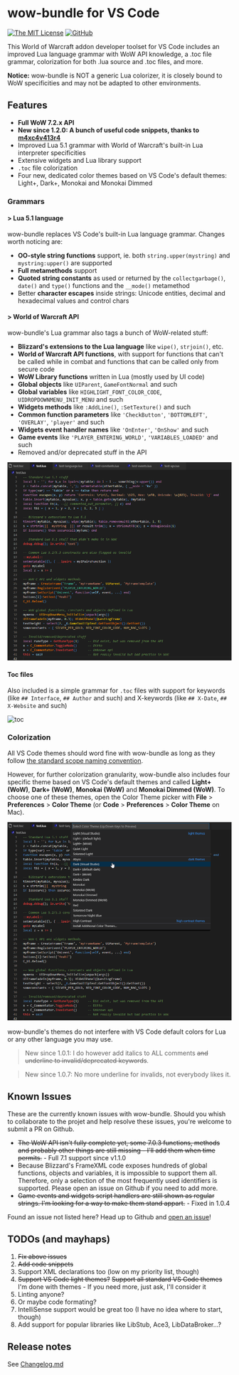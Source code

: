 # wow-bundle for VS Code

[![The MIT License](https://img.shields.io/badge/license-MIT-orange.svg?style=flat-square)](http://opensource.org/licenses/MIT)
[![GitHub](https://img.shields.io/github/release/Septh/vscode-wow-bundle.svg?style=flat-square)](https://github.com/Septh/vscode-wow-bundle/releases)

This World of Warcraft addon developer toolset for VS Code includes an improved Lua language grammar with WoW API knowledge, a .toc file grammar, colorization for both .lua source and .toc files, and more.

**Notice:** wow-bundle is NOT a generic Lua colorizer, it is closely bound to WoW specificities and may not be adapted to other environments.


## Features

* **Full WoW 7.2.x API**
* **New since 1.2.0: A bunch of useful code snippets, thanks to [m4xc4v413r4](https://github.com/m4xc4v413r4)**
* Improved Lua 5.1 grammar with World of Warcraft's built-in Lua interpreter specificities
* Extensive widgets and Lua library support
* `.toc` file colorization
* Four new, dedicated color themes based on VS Code's default themes: Light+, Dark+, Monokai and Monokai Dimmed


### Grammars

#### > Lua 5.1 language

wow-bundle replaces VS Code's built-in Lua language grammar. Changes worth noticing are:

* **OO-style string functions** support, ie. both `string.upper(mystring)` and `mystring:upper()` are supported
* **Full metamethods** support
* **Quoted string constants** as used or returned by the `collectgarbage()`, `date()` and `type()` functions and the `__mode()` metamethod
* Better **character escapes** inside strings: Unicode entities, decimal and hexadecimal values and control chars


#### > World of Warcraft API

wow-bundle's Lua grammar also tags a bunch of WoW-related stuff:

* **Blizzard's extensions to the Lua language** like `wipe()`, `strjoin()`, etc.
* **World of Warcraft API functions**, with support for functions that can't be called while in combat and functions that can be called only from secure code
* **WoW Library functions** written in Lua (mostly used by UI code)
* **Global objects** like `UIParent`, `GameFontNormal` and such
* **Global variables** like `HIGHLIGHT_FONT_COLOR_CODE`, `UIDROPDOWNMENU_INIT_MENU` and such
* **Widgets methods** like `:AddLine()`, `:SetTexture()` and such
* **Common function parameters** like `'CheckButton'`, `'BOTTOMLEFT'`, `'OVERLAY'`, `'player'` and such
* **Widgets event handler names** like `'OnEnter'`, `'OnShow'` and such
* **Game events** like `'PLAYER_ENTERING_WORLD'`, `'VARIABLES_LOADED'` and such
* Removed and/or deprecated stuff in the API

![lua](images/lua.png)


#### Toc files

Also included is a simple grammar for `.toc` files with support for keywords (like `## Interface`, `## Author` and such) and X-keywords (like `## X-Date`, `## X-Website` and such)

![toc](images/toc.png)


### Colorization

All VS Code themes should word fine with wow-bundle as long as they follow [the standard scope naming convention](https://manual.macromates.com/en/language_grammars).

However, for further colorization granularity, wow-bundle also includes four specific theme based on VS Code's default themes and called **Light+ (WoW)**, **Dark+ (WoW)**, **Monokai (WoW)** and **Monokai Dimmed (WoW)**. To choose one of these themes, open the Color Theme picker with **File** > **Preferences** > **Color Theme** (or **Code** > **Preferences** > **Color Theme** on Mac).

![themes](images/themes.gif)

wow-bundle's themes do not interfere with VS Code default colors for Lua or any other language you may use.

>New since 1.0.1: I do however add italics to ALL comments ~~and underline to invalid/deprecated keywords~~.

>New since 1.0.7: No more underline for invalids, not everybody likes it.


## Known Issues

These are the currently known issues with wow-bundle. Should you whish to collaborate to the projet and help resolve these issues, you're welcome to submit a PR on Github.

* ~~The WoW API isn't fully complete yet, some 7.0.3 functions, methods and probably other things are still missing - I'll add them when time permits.~~ - Full 7.1 support since v1.1.0
* Because Blizzard's FrameXML code exposes hundreds of global functions, objects and variables, it is impossible to support them all. Therefore, only a selection of the most frequently used identifiers is supported. Please open an issue on Github if you need to add more.
* ~~Game events and widgets script handlers are still shown as regular strings. I'm looking for a way to make them stand appart.~~ - Fixed in 1.0.4

Found an issue not listed here? Head up to Github and [open an issue](https://github.com/Septh/vscode-wow-bundle/issues)!


## TODOs (and mayhaps)

1. ~~Fix above issues~~
2. ~~Add code snippets~~
3. Support XML declarations too (low on my priority list, though)
4. ~~Support VS Code light themes?~~ ~~Support all standard VS Code themes~~ I'm done with themes - If you need more, just ask, I'll consider it
5. Linting anyone?
6. Or maybe code formating?
7. IntelliSense support would be great too (I have no idea where to start, though)
8. Add support for popular libraries like LibStub, Ace3, LibDataBroker...?


## Release notes

See [Changelog.md](CHANGELOG.md)

[wow-bundle]: https://github.com/Septh/vscode-wow-bundle
[VS Code]: https://code.visualstudio.com/
